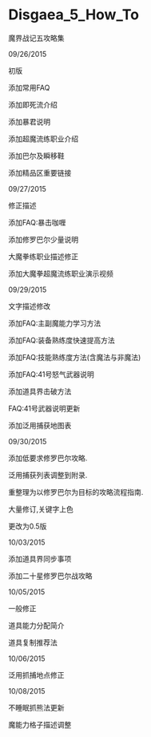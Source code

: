 # Disgaea_5_How_To

魔界战记五攻略集


09/26/2015

初版

添加常用FAQ

添加即死流介绍

添加暴君说明

添加超魔流练职业介绍

添加巴尔及瞬移鞋

添加精品区重要链接


09/27/2015

修正描述

添加FAQ:暴击咖喱

添加修罗巴尔少量说明

大魔拳练职业描述修正

添加大魔拳超魔流练职业演示视频


09/29/2015

文字描述修改

添加FAQ:主副魔能力学习方法

添加FAQ:装备熟练度快速提高方法

添加FAQ:技能熟练度方法(含魔法与非魔法)

添加FAQ:41号怒气武器说明

添加道具界击破方法

FAQ:41号武器说明更新

添加泛用捕获地图表


09/30/2015

添加低要求修罗巴尔攻略.

泛用捕获列表调整到附录.

重整理为以修罗巴尔为目标的攻略流程指南.

大量修订,关键字上色

更改为0.5版

10/03/2015

添加道具界同步事项

添加二十星修罗巴尔战攻略

10/05/2015

一般修正

道具能力分配简介

道具复制推荐法

10/06/2015

泛用抓捕地点修正

10/08/2015

不睡眠抓熊法更新

魔能力格子描述调整
